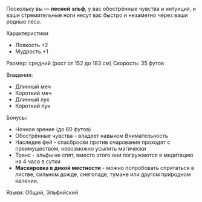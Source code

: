 Поскольку вы — **лесной эльф**, у вас обострённые чувства и интуиция, и ваши стремительные ноги несут вас быстро и незаметно через ваши родные леса.

Характеристики
- Ловкость +2
- Мудрость +1

Размер: средний (рост от 152 до 183 см)
Скорость: 35 футов

Владения:
 - Длинный меч
 - Короткий меч
 - Длинный лук
 - Короткий лук

Бонусы:
- Ночное зрение (до 60 футов)
- Обострённые чувства - владеет навыком Внимательность
- Наследие фей - спасброски против очарования проходят с преимуществом, невозможно усыпить магически
- Транс - эльфы не спят, вместо этого они погружаются в медитацию на 4 часа в сутки
- **Маскировка в дикой местности** - можно попробовать спрятаться в листве, сильном дожде, снегопаде, тумане или другом природном явлении.

Языки: Общий, Эльфийский